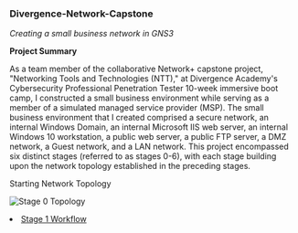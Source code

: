### Divergence-Network-Capstone
*Creating a small business network in GNS3*

**Project Summary** 


As a team member of the collaborative Network+ capstone project, "Networking Tools and Technologies (NTT)," at Divergence Academy's Cybersecurity Professional Penetration Tester 10-week immersive boot camp, I constructed a small business environment while serving as a member of a simulated managed service provider (MSP). The small business environment that I created comprised a secure network, an internal Windows Domain, an internal Microsoft IIS web server, an internal Windows 10 workstation, a public web server, a public FTP server, a DMZ network, a Guest network, and a LAN network. This project encompassed six distinct stages (referred to as stages 0-6), with each stage building upon the network topology established in the preceding stages.


Starting Network Topology

![Stage 0 Topology](https://github.com/JWingate15/Divergence-Network-Capstone/assets/157624174/e4590802-63fd-48c4-995f-ab69ac2b0b6a)

<li class="stage1workflow__menu-item">
          <a href="xxx.github.io/stage1workflow.html">Stage 1 Workflow</a>
        </li>

